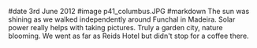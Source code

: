 #date 3rd June 2012
#image p41_columbus.JPG
#markdown
The sun was shining as we walked independently around Funchal
in Madeira.
Solar power really helps with taking pictures.  Truly a garden
city, nature blooming.  We went as far as Reids Hotel but didn't
stop for a coffee there.
